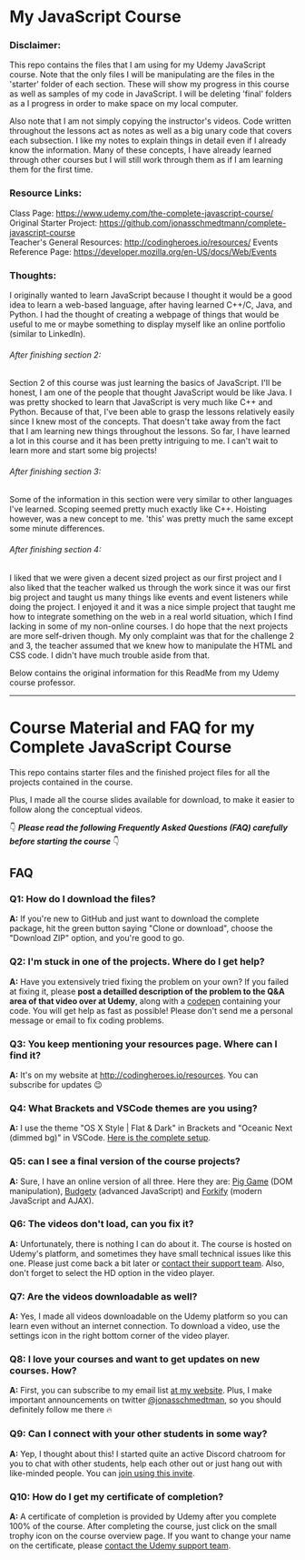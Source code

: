 # My JavaScript Course

### Disclaimer:

This repo contains the files that I am using for my Udemy JavaScript course. Note that the only files I will be manipulating are the files in the 'starter' folder of each section. These will show my progress in this course as well as samples of my code in JavaScript. I will be deleting 'final' folders as a I progress in order to make space on my local computer.

Also note that I am not simply copying the instructor's videos. Code written throughout the lessons act as notes as well as a big unary code that covers each subsection. I like my notes to explain things in detail even if I already know the information. Many of these concepts, I have already learned through other courses but I will still work through them as if I am learning them for the first time.

### Resource Links:

Class Page: https://www.udemy.com/the-complete-javascript-course/  
Original Starter Project: https://github.com/jonasschmedtmann/complete-javascript-course  
Teacher's General Resources: http://codingheroes.io/resources/
Events Reference Page: https://developer.mozilla.org/en-US/docs/Web/Events

### Thoughts:

I originally wanted to learn JavaScript because I thought it would be a good idea to learn a web-based language, after having learned C++/C, Java, and Python. I had the thought of creating a webpage of things that would be useful to me or maybe something to display myself like an online portfolio (similar to LinkedIn).

###### After finishing section 2:

Section 2 of this course was just learning the basics of JavaScript. I'll be honest, I am one of the people that thought JavaScript would be like Java. I was pretty shocked to learn that JavaScript is very much like C++ and Python. Because of that, I've been able to grasp the lessons relatively easily since I knew most of the concepts. That doesn't take away from the fact that I am learning new things throughout the lessons. So far, I have learned a lot in this course and it has been pretty intriguing to me. I can't wait to learn more and start some big projects!  

###### After finishing section 3:

Some of the information in this section were very similar to other languages I've learned. Scoping seemed pretty much exactly like C++. Hoisting however, was a new concept to me. 'this' was pretty much the same except some minute differences.  

###### After finishing section 4:

I liked that we were given a decent sized project as our first project and I also liked that the teacher walked us through the work since it was our first big project and taught us many things like events and event listeners while doing the project. I enjoyed it and it was a nice simple project that taught me how to integrate something on the web in a real world situation, which I find lacking in some of my non-online courses. I do hope that the next projects are more self-driven though. My only complaint was that for the challenge 2 and 3, the teacher assumed that we knew how to manipulate the HTML and CSS code. I didn't have much trouble aside from that.  



Below contains the original information for this ReadMe from my Udemy course professor.

________________________________________________________________________________________________________________________


# Course Material and FAQ for my Complete JavaScript Course

This repo contains starter files and the finished project files for all the projects contained in the course.

Plus, I made all the course slides available for download, to make it easier to follow along the conceptual videos.

👇 ***Please read the following Frequently Asked Questions (FAQ) carefully before starting the course*** 👇

## FAQ

### Q1: How do I download the files?

**A:** If you're new to GitHub and just want to download the complete package, hit the green button saying "Clone or download", choose the "Download ZIP" option, and you're good to go.

### Q2: I'm stuck in one of the projects. Where do I get help?

**A:** Have you extensively tried fixing the problem on your own? If you failed at fixing it, please **post a detailled description of the problem to the Q&A area of that video over at Udemy**, along with a [codepen](https://codepen.io/pen/) containing your code. You will get help as fast as possible! Please don't send me a personal message or email to fix coding problems.

### Q3: You keep mentioning your resources page. Where can I find it?

**A:** It's on my website at <http://codingheroes.io/resources>. You can subscribe for updates 😉

### Q4: What Brackets and VSCode themes are you using?

**A:** I use the theme "OS X Style | Flat & Dark" in Brackets and "Oceanic Next (dimmed bg)" in VSCode. [Here is the complete setup](editors-setup.md).

### Q5: can I see a final version of the course projects?

**A:** Sure, I have an online version of all three. Here they are: [Pig Game](https://piggame2.netlify.com/) (DOM manipulation), [Budgety](http://budgety2.netlify.com/) (advanced JavaScript) and [Forkify](https://forkify.netlify.com/) (modern JavaScript and AJAX).

### Q6: The videos don't load, can you fix it?

**A:** Unfortunately, there is nothing I can do about it. The course is hosted on Udemy's platform, and sometimes they have small technical issues like this one. Please just come back a bit later or [contact their support team](https://support.udemy.com/hc/en-us). Also, don't forget to select the HD option in the video player.

### Q7: Are the videos downloadable as well?

**A:** Yes, I made all videos downloadable on the Udemy platform so you can learn even without an internet connection. To download a video, use the settings icon in the right bottom corner of the video player.

### Q8: I love your courses and want to get updates on new courses. How?

**A:** First, you can subscribe to my email list [at my website](http://codingheroes.io/newsletter). Plus, I make important announcements on twitter [@jonasschmedtman](https://twitter.com/jonasschmedtman), so you should definitely follow me there 🔥

### Q9: Can I connect with your other students in some way?

**A:** Yep, I thought about this! I started quite an active Discord chatroom for you to chat with other students, help each other out or just hang out with like-minded people. You can [join using this invite](https://discord.gg/0ocsLcmnIZqxMSYD).

### Q10: How do I get my certificate of completion?

**A:** A certificate of completion is provided by Udemy after you complete 100% of the course. After completing the course, just click on the small trophy icon on the course overview page. If you want to change your name on the certificate, please [contact the Udemy support team](https://support.udemy.com/hc/en-us).
